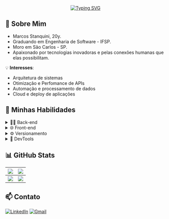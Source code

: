 <!-- Título animado -->
<div align="center">
  <a href="https://git.io/typing-svg">
    <img src="https://readme-typing-svg.herokuapp.com?font=Source+Code+Pro&weight=500&pause=1000&color=00E7FF&background=FF000000&center=true&vCenter=true&width=480&height=75&lines=Code%2C+Learn%2C+Repeat+%F0%9F%94%84" alt="Typing SVG"/>
  </a>
</div>

## 👾 Sobre Mim
* Marcos Stanquini, 20y.
* Graduando em Engenharia de Software - IFSP.
* Moro em São Carlos - SP.
* Apaixonado por tecnologias inovadoras e pelas conexões humanas que elas possibilitam.

💡 **Interesses**:
- Arquitetura de sistemas
- Otimização e Perfomance de APIs
- Automação e processamento de dados
- Cloud e deploy de aplicações

## 💬 Minhas Habilidades

<details>
  <summary>👨‍💻 Back-end</summary>

- **Linguagens:**  
  ![Python](https://img.shields.io/badge/Python-3776AB?style=flat&logo=python&logoColor=white) 
  ![TypeScript](https://img.shields.io/badge/TypeScript-007ACC?style=flat&logo=typescript&logoColor=white) 
  ![JavaScript](https://img.shields.io/badge/JavaScript-F7DF1E?style=flat&logo=javascript&logoColor=black)
  ![Golang](https://img.shields.io/badge/Go-00ADD8?style=flat&logo=go&logoColor=white)

- **Frameworks & Ferramentas:**  
  ![Django](https://img.shields.io/badge/Django-092E20?style=flat&logo=django&logoColor=white) 
  ![Node.js](https://img.shields.io/badge/Node.js-43853D?style=flat&logo=node.js&logoColor=white) 
  ![Fastify](https://img.shields.io/badge/Fastify-20232A?style=flat&logo=fastify&logoColor=white) 
  ![Prisma](https://img.shields.io/badge/Prisma-2D3748?style=flat&logo=prisma&logoColor=white)

- **Banco de Dados:**  
  ![PostgreSQL](https://img.shields.io/badge/PostgreSQL-316192?style=flat&logo=postgresql&logoColor=white)

</details>

<details>
  <summary>🌐 Front-end</summary>

- **Linguagens de marcação e estilo:**  
  ![HTML5](https://img.shields.io/badge/HTML5-E34F26?style=flat&logo=html5&logoColor=white)
  ![CSS3](https://img.shields.io/badge/CSS3-1572B6?style=flat&logo=css3&logoColor=white)

- **Linguagens:**  
  ![JavaScript](https://img.shields.io/badge/JavaScript-F7DF1E?style=flat&logo=javascript&logoColor=black)

- **Frameworks e bibliotecas:**  
  ![Tailwind CSS](https://img.shields.io/badge/Tailwind_CSS-06B6D4?style=flat&logo=tailwind-css&logoColor=white)
  ![Vue.js](https://img.shields.io/badge/Vue.js-4FC08D?style=flat&logo=vue.js&logoColor=white)

</details>

<details>
  <summary>⚙️ Versionamento</summary>

  ![Git](https://img.shields.io/badge/Git-F05033?style=flat&logo=git&logoColor=white) 
  ![GitHub](https://img.shields.io/badge/GitHub-181717?style=flat&logo=github&logoColor=white) 
  ![NPM](https://img.shields.io/badge/npm-CB3837?style=flat&logo=npm&logoColor=white)

</details>

<details>
  <summary>🔧 DevTools</summary>

  ![Docker](https://img.shields.io/badge/Docker-2496ED?style=flat&logo=docker&logoColor=white)  
  ![Swagger](https://img.shields.io/badge/Swagger-85EA2D?style=flat&logo=swagger&logoColor=white)

</details>

## 📊 GitHub Stats

<div align="left">

| ![](http://github-profile-summary-cards.vercel.app/api/cards/profile-details?username=MarcosStanquini&theme=github_dark) | ![](http://github-profile-summary-cards.vercel.app/api/cards/stats?username=MarcosStanquini&theme=github_dark) |
| :-: | :-: |
| ![](http://github-profile-summary-cards.vercel.app/api/cards/productive-time?username=MarcosStanquini&theme=github_dark&utcOffset=8) | ![](http://github-profile-summary-cards.vercel.app/api/cards/repos-per-language?username=MarcosStanquini&theme=github_dark) | ![](http://github-profile-summary-cards.vercel.app/api/cards/most-commit-language?username=MarcosStanquini&theme=github_dark) |

</div>

## 📫 Contato

<div align="start">

[![LinkedIn](https://img.shields.io/badge/-LinkedIn-0A66C2?style=flat&logo=linkedin&logoColor=white&link=https://www.linkedin.com/in/MarcosStanquini)](https://www.linkedin.com/in/MarcosStanquini) 
[![Gmail](https://img.shields.io/badge/-Gmail-D14836?style=flat&logo=gmail&logoColor=white&link=mailto:seu-email@gmail.com)](mailto:seu-email@gmail.com)

</div>
